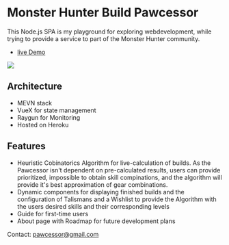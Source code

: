 # Monster Hunter Build Pawcessor

This Node.js SPA is my playground for exploring webdevelopment, while trying to provide a service to part of the Monster Hunter community.

- [live Demo](https://mhbuildpawcessor.com/)

![](https://github.com/Gepolter/mhGoApp/blob/master/mh-go-front/src/assets/Build-Example.png)

## Architecture

- MEVN stack
- VueX for state management
- Raygun for Monitoring
- Hosted on Heroku

## Features

- Heuristic Cobinatorics Algorithm for live-calculation of builds. As the Pawcessor isn't dependent on pre-calculated results, users can provide prioritized, impossible to obtain skill compinations, and the algorithm will provide it's best approximation of gear combinations.
- Dynamic components for displaying finished builds and the configuration of Talismans and a Wishlist to provide the Algorithm with the users desired skills and their corresponding levels
- Guide for first-time users
- About page with Roadmap for future development plans

Contact: pawcessor@gmail.com

